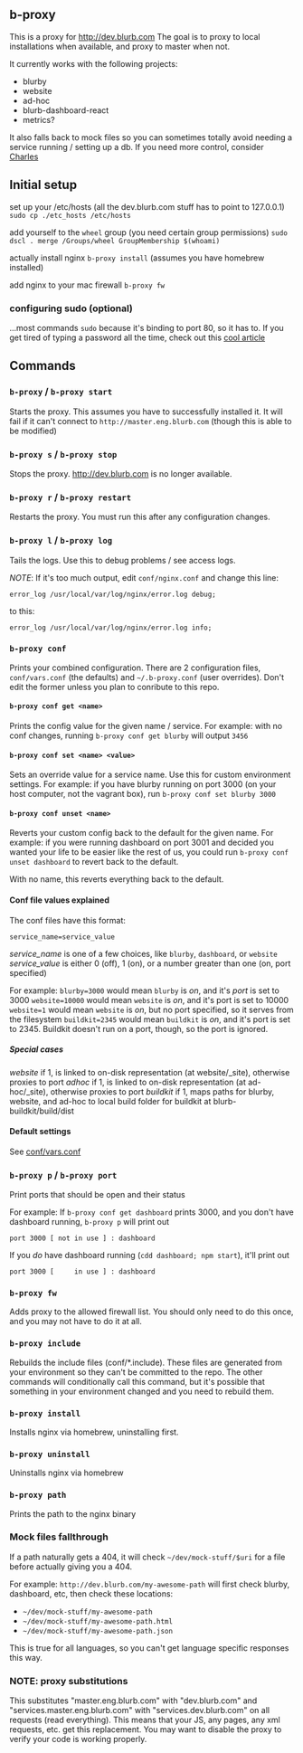 b-proxy
---

This is a proxy for http://dev.blurb.com
The goal is to proxy to local installations when available, and proxy to master when not.

It currently works with the following projects:
- blurby
- website
- ad-hoc
- blurb-dashboard-react
- metrics?

It also falls back to mock files so you can sometimes totally avoid needing a service running / setting up a db. If you need more control, consider [Charles](https://www.charlesproxy.com/)


## Initial setup

set up your /etc/hosts (all the dev.blurb.com stuff has to point to 127.0.0.1)
`sudo cp ./etc_hosts /etc/hosts`

add yourself to the `wheel` group (you need certain group permissions)
`sudo dscl . merge /Groups/wheel GroupMembership $(whoami)`

actually install nginx
`b-proxy install` (assumes you have homebrew installed)

add nginx to your mac firewall
`b-proxy fw`

### configuring sudo (optional)
...most commands `sudo` because it's binding to port 80, so it has to. If you get tired of typing a password all the time, check out this [cool article](https://www.garron.me/en/linux/visudo-command-sudoers-file-sudo-default-editor.html)


## Commands

### `b-proxy` / `b-proxy start`

Starts the proxy. This assumes you have to successfully installed it. It will fail if it can't connect to `http://master.eng.blurb.com` (though this is able to be modified)

### `b-proxy s` / `b-proxy stop`

Stops the proxy. http://dev.blurb.com is no longer available.

### `b-proxy r` / `b-proxy restart`

Restarts the proxy. You must run this after any configuration changes.

### `b-proxy l` / `b-proxy log`

Tails the logs. Use this to debug problems / see access logs.

_NOTE_: If it's too much output, edit `conf/nginx.conf` and change this line:
```
error_log /usr/local/var/log/nginx/error.log debug;
```
to this:
```
error_log /usr/local/var/log/nginx/error.log info;
```

### `b-proxy conf`

Prints your combined configuration. There are 2 configuration files, `conf/vars.conf` (the defaults) and `~/.b-proxy.conf` (user overrides). Don't edit the former unless you plan to conribute to this repo.

#### `b-proxy conf get <name>`

Prints the config value for the given name / service.
For example: with no conf changes, running `b-proxy conf get blurby` will output `3456`

#### `b-proxy conf set <name> <value>`

Sets an override value for a service name. Use this for custom environment settings.
For example: if you have blurby running on port 3000 (on your host computer, not the vagrant box), run `b-proxy conf set blurby 3000`

#### `b-proxy conf unset <name>`

Reverts your custom config back to the default for the given name.
For example: if you were running dashboard on port 3001 and decided you wanted your life to be easier like the rest of us, you could run `b-proxy conf unset dashboard` to revert back to the default.

With no name, this reverts everything back to the default.

#### Conf file values explained

The conf files have this format:
```
service_name=service_value
```
_service_name_ is one of a few choices, like `blurby`, `dashboard`, or `website`
_service_value_ is either 0 (off), 1 (on), or a number greater than one (on, port specified)

For example:
`blurby=3000` would mean `blurby` is _on_, and it's _port_ is set to 3000
`website=10000` would mean `website` is _on_, and it's port is set to 10000
`website=1` would mean `website` is _on_, but no port specified, so it serves from the filesystem
`buildkit=2345` would mean `buildkit` is _on_, and it's port is set to 2345. Buildkit doesn't run on a port, though, so the port is ignored.

##### Special cases

_website_ if 1, is linked to on-disk representation (at website/_site), otherwise proxies to port
_adhoc_ if 1, is linked to on-disk representation (at ad-hoc/_site), otherwise proxies to port
_buildkit_ if 1, maps paths for blurby, website, and ad-hoc to local build folder for buildkit at blurb-buildkit/build/dist

#### Default settings

See [conf/vars.conf](../conf/vars.conf)

### `b-proxy p` / `b-proxy port`

Print ports that should be open and their status

For example:
If `b-proxy conf get dashboard` prints 3000, and you don't have dashboard running, `b-proxy p` will print out
```
port 3000 [ not in use ] : dashboard
```
If you _do_ have dashboard running (`cdd dashboard; npm start`), it'll print out
```
port 3000 [     in use ] : dashboard
```

### `b-proxy fw`

Adds proxy to the allowed firewall list. You should only need to do this once, and you may not have to do it at all.

### `b-proxy include`

Rebuilds the include files (conf/*.include).
These files are generated from your environment so they can't be committed to the repo. The other commands will conditionally call this command, but it's possible that something in your environment changed and you need to rebuild them.


### `b-proxy install`

Installs nginx via homebrew, uninstalling first.

### `b-proxy uninstall`

Uninstalls nginx via homebrew

### `b-proxy path`

Prints the path to the nginx binary


### Mock files fallthrough

If a path naturally gets a 404, it will check `~/dev/mock-stuff/$uri` for a file before actually giving you a 404.

For example:
`http://dev.blurb.com/my-awesome-path` will first check blurby, dashboard, etc, then check these locations:
- `~/dev/mock-stuff/my-awesome-path`
- `~/dev/mock-stuff/my-awesome-path.html`
- `~/dev/mock-stuff/my-awesome-path.json`

This is true for all languages, so you can't get language specific responses this way.


### NOTE: proxy substitutions
This substitutes "master.eng.blurb.com" with "dev.blurb.com" and "services.master.eng.blurb.com" with "services.dev.blurb.com" on all requests (read everything). This means that your JS, any pages, any xml requests, etc. get this replacement. You may want to disable the proxy to verify your code is working properly.